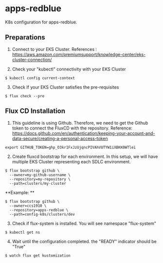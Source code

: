 # apps-redblue
K8s configuration for apps-redblue.

## Preparations
1. Connect to your EKS Cluster. 
References : https://aws.amazon.com/premiumsupport/knowledge-center/eks-cluster-connection/

2. Check your "kubectl" connectivity with your EKS Cluster
```
$ kubectl config current-context
```

3. Check If your EKS Cluster satisfies the pre-requisites
```
$ flux check --pre
```

## Flux CD Installation

1. This guideline is using Github. Therefore, we need to get the Github token to connect the FluxCD with the repository. 
Reference: https://docs.github.com/en/authentication/keeping-your-account-and-data-secure/creating-a-personal-access-token
```
export GITHUB_TOKEN=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
```

2. Create fluxcd bootstrap for each environment. In this setup, we will have multiple EKS Cluster representing each SDLC environment.
```
$ flux bootstrap github \
  --owner=my-github-username \
  --repository=my-repository \
  --path=clusters/my-cluster 
```

**Example: **
```
$ flux bootstrap github \
  --owner=ccs1910 \
  --repository=apps-redblue \
  --path=config-k8s/clusters/dev 
```

3. Check if flux-system is installed. You will see namespace "flux-system" 
```
$ kubectl get ns
```

4. Wait until the configuration completed. the "READY" indicator should be "True"
```
$ watch flux get kustomization
```